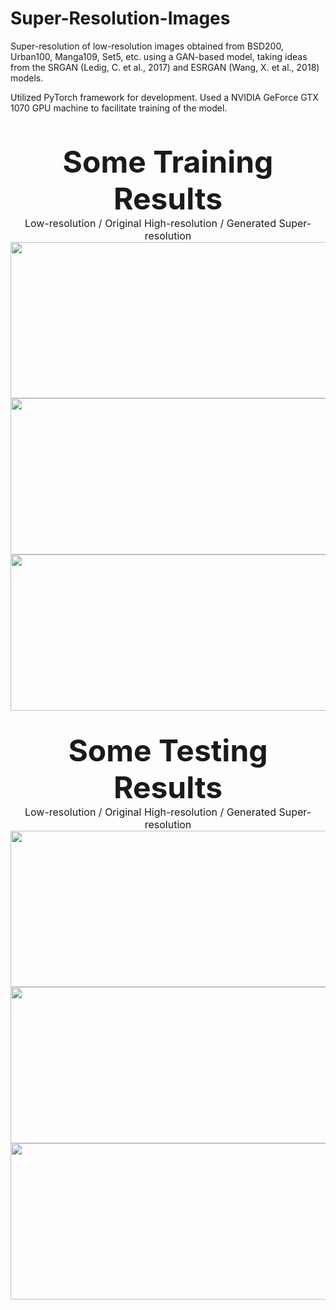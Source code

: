 # Super-Resolution-Images

Super-resolution of low-resolution images obtained from BSD200, Urban100, Manga109, Set5, etc. using a GAN-based model, taking ideas from the SRGAN (Ledig, C. et al., 2017) and ESRGAN (Wang, X. et al., 2018) models.

Utilized PyTorch framework for development. Used a NVIDIA GeForce GTX 1070 GPU machine to facilitate training of the model.

<p align="center">
  <br><br>
  <font size=7><b>Some Training Results</b></font><br>
  <font size=3>Low-resolution / Original High-resolution / Generated Super-resolution</font><br>
  <img src="https://github.com/ApurbaSengupta/Super-Resolved-Images/blob/master/results/train/fin_1.png" height="250" width="750">
  <img src="https://github.com/ApurbaSengupta/Super-Resolved-Images/blob/master/results/train/fin_2.png" height="250" width="750">
  <img src="https://github.com/ApurbaSengupta/Super-Resolved-Images/blob/master/results/train/fin_5.png" height="250" width="750">
  <br><br><br>
  <font size=7><b>Some Testing Results</b></font><br>
  <font size=3>Low-resolution / Original High-resolution / Generated Super-resolution</font><br>
  <img src="https://github.com/ApurbaSengupta/Super-Resolved-Images/blob/master/results/test/test_1.png" height="250" width="750">
  <img src="https://github.com/ApurbaSengupta/Super-Resolved-Images/blob/master/results/test/test_5.png" height="250" width="750">
  <img src="https://github.com/ApurbaSengupta/Super-Resolved-Images/blob/master/results/test/test_6.png" height="250" width="750">
</p>
